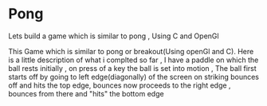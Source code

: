 # Pong
Lets build a game which is similar to pong , Using C and OpenGl

This Game which is similar to pong or breakout(Using openGl and C). Here is a little description of what i complted so far
, I have a paddle on which the ball rests initially , on press of a key the ball is set into motion , The ball first starts off by going to left edge(diagonally) of the screen on striking bounces off and hits the top edge, bounces now proceeds to the right edge , bounces from there and "hits" the bottom edge 
